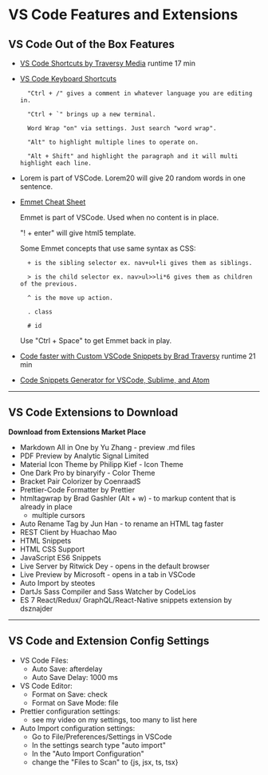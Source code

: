 # VS Code Features and Extensions

## VS Code Out of the Box Features

- [VS Code Shortcuts by Traversy Media](https://www.youtube.com/watch?v=4xA5JePvCJc&list=RDCMUC29ju8bIPH5as8OGnQzwJyA&index=19) runtime 17 min
- [VS Code Keyboard Shortcuts](https://code.visualstudio.com/shortcuts/keyboard-shortcuts-windows.pdf)
  
        "Ctrl + /" gives a comment in whatever language you are editing in.
        
        "Ctrl + `" brings up a new terminal.

        Word Wrap "on" via settings. Just search "word wrap".
        
        "Alt" to highlight multiple lines to operate on.
        
        "Alt + Shift" and highlight the paragraph and it will multi highlight each line.

- Lorem is part of VSCode. Lorem20 will give 20 random words in one sentence.

- [Emmet Cheat Sheet](https://docs.emmet.io/cheat-sheet/)
    
    Emmet is part of VSCode. Used when no content is in place.
    
    "! + enter" will give html5 template.

    Some Emmet concepts that use same syntax as CSS:

        + is the sibling selector ex. nav+ul+li gives them as siblings.
  
        > is the child selector ex. nav>ul>>li*6 gives them as children of the previous.

        ^ is the move up action.

        . class

        # id

    Use "Ctrl + Space" to get Emmet back in play.

- [Code faster with Custom VSCode Snippets by Brad Traversy](https://www.youtube.com/watch?v=JIqk9UxgKEc) runtime 21 min
- [Code Snippets Generator for VSCode, Sublime, and Atom](https://snippet-generator.app/)

----

## VS Code Extensions to Download

**Download from Extensions Market Place**

- Markdown All in One by Yu Zhang - preview .md files
- PDF Preview by Analytic Signal Limited
- Material Icon Theme by Philipp Kief - Icon Theme
- One Dark Pro by binaryify - Color Theme
- Bracket Pair Colorizer by CoenraadS
- Prettier-Code Formatter by Prettier
- htmltagwrap by Brad Gashler (Alt + w) - to markup content that is already in place
    - multiple cursors
- Auto Rename Tag by Jun Han - to rename an HTML tag faster
- REST Client by Huachao Mao
- HTML Snippets
- HTML CSS Support
- JavaScript ES6 Snippets
- Live Server by Ritwick Dey - opens in the default browser
- Live Preview by Microsoft - opens in a tab in VSCode
- Auto Import by steotes
- DartJs Sass Compiler and Sass Watcher by CodeLios
- ES 7 React/Redux/ GraphQL/React-Native snippets extension by dsznajder

----

## VS Code and Extension Config Settings

- VS Code Files: 
  - Auto Save: afterdelay
  - Auto Save Delay: 1000 ms
- VS Code Editor:
  - Format on Save: check
  - Format on Save Mode: file
- Prettier configuration settings:
  - see my video on my settings, too many to list here
- Auto Import configuration settings:
  - Go to File/Preferences/Settings in VSCode
  - In the settings search type "auto import"
  - In the "Auto Import Configuration"
  - change the "Files to Scan" to {js, jsx, ts, tsx}